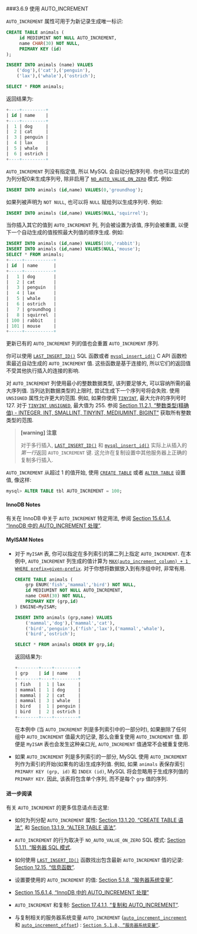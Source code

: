 ###3.6.9 使用 AUTO_INCREMENT

`AUTO_INCREMENT` 属性可用于为新记录生成唯一标识:

```sql
CREATE TABLE animals (
     id MEDIUMINT NOT NULL AUTO_INCREMENT,
     name CHAR(30) NOT NULL,
     PRIMARY KEY (id)
);

INSERT INTO animals (name) VALUES
    ('dog'),('cat'),('penguin'),
    ('lax'),('whale'),('ostrich');

SELECT * FROM animals;
```

返回结果为:

```sql
+----+---------+
| id | name    |
+----+---------+
|  1 | dog     |
|  2 | cat     |
|  3 | penguin |
|  4 | lax     |
|  5 | whale   |
|  6 | ostrich |
+----+---------+
```

`AUTO_INCREMENT` 列没有指定值, 所以 MySQL 会自动分配序列号. 你也可以显式的为列分配0来生成序列号, 除非启用了 [`NO_AUTO_VALUE_ON_ZERO`](https://dev.mysql.com/doc/refman/8.0/en/sql-mode.html#sqlmode_no_auto_value_on_zero) 模式. 例如:

```sql
INSERT INTO animals (id,name) VALUES(0,'groundhog');
```

如果列被声明为 `NOT NULL`, 也可以将 `NULL` 赋给列以生成序列号. 例如:

```sql
INSERT INTO animals (id,name) VALUES(NULL,'squirrel');
```

当你插入其它的值到 `AUTO_INCREMENT` 列, 列会被设置为该值, 序列会被重置, 以便下一个自动生成的值按照最大列值的顺序生成. 例如:

```sql
INSERT INTO animals (id,name) VALUES(100,'rabbit');
INSERT INTO animals (id,name) VALUES(NULL,'mouse');
SELECT * FROM animals;
+-----+-----------+
| id  | name      |
+-----+-----------+
|   1 | dog       |
|   2 | cat       |
|   3 | penguin   |
|   4 | lax       |
|   5 | whale     |
|   6 | ostrich   |
|   7 | groundhog |
|   8 | squirrel  |
| 100 | rabbit    |
| 101 | mouse     |
+-----+-----------+
```

更新已有的 `AUTO_INCREMENT` 列的值也会重置 `AUTO_INCREMENT` 序列.

你可以使用 [`LAST_INSERT_ID()`](https://dev.mysql.com/doc/refman/8.0/en/information-functions.html#function_last-insert-id) SQL 函数或者 [`mysql_insert_id()`](https://dev.mysql.com/doc/refman/8.0/en/mysql-insert-id.html) C API 函数检索最近自动生成的 `AUTO_INCREMENT` 值. 这些函数是基于连接的, 所以它们的返回值不受其他执行插入的连接的影响.

对 `AUTO_INCREMENT` 列使用最小的整数数据类型, 该列要足够大, 可以容纳所需的最大序列值. 当列达到数据类型的上限时, 尝试生成下一个序列号将会失败. 使用 `UNSIGNED` 属性允许更大的范围. 例如, 如果你使用 [`TINYINT`](https://dev.mysql.com/doc/refman/8.0/en/integer-types.html), 最大允许的序列号时 127. 对于 [`TINYINT UNSIGNED`](https://dev.mysql.com/doc/refman/8.0/en/integer-types.html), 最大值为 255. 参阅 [Section 11.2.1, “整数类型(精确值) - INTEGER, INT, SMALLINT, TINYINT, MEDIUMINT, BIGINT”](https://dev.mysql.com/doc/refman/8.0/en/integer-types.html) 获取所有整数类型的范围.

> **[warning] 注意**
>
> 对于多行插入, [`LAST_INSERT_ID()`](https://dev.mysql.com/doc/refman/8.0/en/information-functions.html#function_last-insert-id) 和 [`mysql_insert_id()`](https://dev.mysql.com/doc/refman/8.0/en/mysql-insert-id.html) 实际上从插入的*第一行*返回 `AUTO_INCREMENT` 键. 这允许在复制设置中其他服务器上正确的复制多行插入.

`AUTO_INCREMENT` 从超过 1 的值开始, 使用 [`CREATE TABLE`](https://dev.mysql.com/doc/refman/8.0/en/create-table.html) 或者 [`ALTER TABLE`](https://dev.mysql.com/doc/refman/8.0/en/alter-table.html) 设置值, 像这样:

```sql
mysql> ALTER TABLE tbl AUTO_INCREMENT = 100;
```

#### InnoDB Notes

有关在 InnoDB 中关于 `AUTO_INCREMENT` 特定用法, 参阅 [Section 15.6.1.4, “InnoDB 中的 AUTO_INCREMENT 处理”](https://dev.mysql.com/doc/refman/8.0/en/innodb-auto-increment-handling.html).

#### MyISAM Notes

- 对于 `MyISAM` 表, 你可以指定在多列索引的第二列上指定 `AUTO_INCREMENT`. 在本例中, `AUTO_INCREMENT` 列生成的值计算为 [`MAX(auto_increment_column) + 1 WHERE prefix=given-prefix`](https://dev.mysql.com/doc/refman/8.0/en/group-by-functions.html#function_max). 对于你想将数据放入到有序组中时, 非常有用.

    ```sql
    CREATE TABLE animals (
        grp ENUM('fish','mammal','bird') NOT NULL,
        id MEDIUMINT NOT NULL AUTO_INCREMENT,
        name CHAR(30) NOT NULL,
        PRIMARY KEY (grp,id)
    ) ENGINE=MyISAM;

    INSERT INTO animals (grp,name) VALUES
        ('mammal','dog'),('mammal','cat'),
        ('bird','penguin'),('fish','lax'),('mammal','whale'),
        ('bird','ostrich');

    SELECT * FROM animals ORDER BY grp,id;
    ```

    返回结果为:

    ```sql
    +--------+----+---------+
    | grp    | id | name    |
    +--------+----+---------+
    | fish   |  1 | lax     |
    | mammal |  1 | dog     |
    | mammal |  2 | cat     |
    | mammal |  3 | whale   |
    | bird   |  1 | penguin |
    | bird   |  2 | ostrich |
    +--------+----+---------+
    ```

    在本例中 (当 `AUTO_INCREMENT` 列是多列索引中的一部分时), 如果删除了任何组中 `AUTO_INCREMENT` 值最大的记录, 那么会重复使用 `AUTO_INCREMENT` 值. 即便是 `MyISAM` 表也会发生这种亲口光, `AUTO_INCREMENT` 值通常不会被重复使用.

- 如果 `AUTO_INCREMENT` 列是多列索引的一部分, MySQL 使用 `AUTO_INCREMENT` 列作为索引的开始(如果有的话)生成序列值. 例如, 如果 `animals` 表保存索引 `PRIMARY KEY (grp, id)` 和 `INDEX (id)`, MySQL 将会忽略用于生成序列值的 `PRIMARY KEY`. 因此, 该表将包含单个序列, 而不是每个 `grp` 值的序列.

#### 进一步阅读

有关 `AUTO_INCREMENT` 的更多信息请点击这里:

- 如何为列分配 `AUTO_INCREMENT` 属性: [Section 13.1.20, “CREATE TABLE 语法”](https://dev.mysql.com/doc/refman/8.0/en/create-table.html), 和 [Section 13.1.9, “ALTER TABLE 语法”](https://dev.mysql.com/doc/refman/8.0/en/alter-table.html).

- `AUTO_INCREMENT` 的行为取决于 `NO_AUTO_VALUE_ON_ZERO` SQL 模式: [Section 5.1.11, “服务器 SQL 模式](https://dev.mysql.com/doc/refman/8.0/en/sql-mode.html).

- 如何使用 [`LAST_INSERT_ID()`](https://dev.mysql.com/doc/refman/8.0/en/information-functions.html#function_last-insert-id) 函数找出包含最新 `AUTO_INCREMENT` 值的记录: [Section 12.15, “信息函数”](https://dev.mysql.com/doc/refman/8.0/en/information-functions.html).

- 设置要使用的 `AUTO_INCREMENT` 的值: [Section 5.1.8, “服务器系统变量”](https://dev.mysql.com/doc/refman/8.0/en/server-system-variables.html).

- [Section 15.6.1.4, “InnoDB 中的 AUTO_INCREMENT 处理”](https://dev.mysql.com/doc/refman/8.0/en/innodb-auto-increment-handling.html)

- `AUTO_INCREMENT` 和复制: [Section 17.4.1.1, “复制和 AUTO_INCREMENT”](https://dev.mysql.com/doc/refman/8.0/en/replication-features-auto-increment.html).

- 与复制相关的服务器系统变量 `AUTO_INCREMENT` ([`auto_increment_increment`](https://dev.mysql.com/doc/refman/8.0/en/replication-options-master.html#sysvar_auto_increment_increment) 和 [`auto_increment_offset`](https://dev.mysql.com/doc/refman/8.0/en/replication-options-master.html#sysvar_auto_increment_offset)) : [`Section 5.1.8, “服务器系统变量”`](https://dev.mysql.com/doc/refman/8.0/en/server-system-variables.html).

